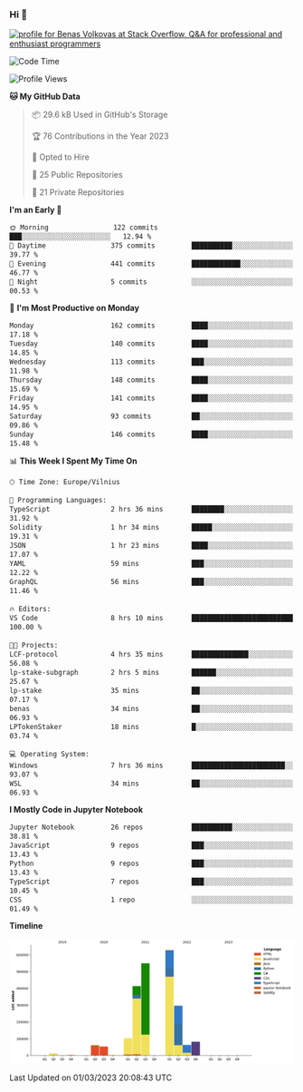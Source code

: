 ### Hi 👋
<a href="https://stackoverflow.com/users/14954249/benas-volkovas"><img src="https://stackoverflow.com/users/flair/14954249.png?theme=dark" width="208" height="58" alt="profile for Benas Volkovas at Stack Overflow, Q&amp;A for professional and enthusiast programmers" title="profile for Benas Volkovas at Stack Overflow, Q&amp;A for professional and enthusiast programmers"></a>

<!--START_SECTION:waka-->
![Code Time](http://img.shields.io/badge/Code%20Time-1%2C292%20hrs%2014%20mins-blue)

![Profile Views](http://img.shields.io/badge/Profile%20Views-5-blue)

**🐱 My GitHub Data** 

> 📦 29.6 kB Used in GitHub's Storage 
 > 
> 🏆 76 Contributions in the Year 2023
 > 
> 💼 Opted to Hire
 > 
> 📜 25 Public Repositories 
 > 
> 🔑 21 Private Repositories 
 > 
**I'm an Early 🐤** 

```text
🌞 Morning                122 commits         ███░░░░░░░░░░░░░░░░░░░░░░   12.94 % 
🌆 Daytime                375 commits         ██████████░░░░░░░░░░░░░░░   39.77 % 
🌃 Evening                441 commits         ████████████░░░░░░░░░░░░░   46.77 % 
🌙 Night                  5 commits           ░░░░░░░░░░░░░░░░░░░░░░░░░   00.53 % 
```
📅 **I'm Most Productive on Monday** 

```text
Monday                   162 commits         ████░░░░░░░░░░░░░░░░░░░░░   17.18 % 
Tuesday                  140 commits         ████░░░░░░░░░░░░░░░░░░░░░   14.85 % 
Wednesday                113 commits         ███░░░░░░░░░░░░░░░░░░░░░░   11.98 % 
Thursday                 148 commits         ████░░░░░░░░░░░░░░░░░░░░░   15.69 % 
Friday                   141 commits         ████░░░░░░░░░░░░░░░░░░░░░   14.95 % 
Saturday                 93 commits          ██░░░░░░░░░░░░░░░░░░░░░░░   09.86 % 
Sunday                   146 commits         ████░░░░░░░░░░░░░░░░░░░░░   15.48 % 
```


📊 **This Week I Spent My Time On** 

```text
🕑︎ Time Zone: Europe/Vilnius

💬 Programming Languages: 
TypeScript               2 hrs 36 mins       ████████░░░░░░░░░░░░░░░░░   31.92 % 
Solidity                 1 hr 34 mins        █████░░░░░░░░░░░░░░░░░░░░   19.31 % 
JSON                     1 hr 23 mins        ████░░░░░░░░░░░░░░░░░░░░░   17.07 % 
YAML                     59 mins             ███░░░░░░░░░░░░░░░░░░░░░░   12.22 % 
GraphQL                  56 mins             ███░░░░░░░░░░░░░░░░░░░░░░   11.46 % 

🔥 Editors: 
VS Code                  8 hrs 10 mins       █████████████████████████   100.00 % 

🐱‍💻 Projects: 
LCF-protocol             4 hrs 35 mins       ██████████████░░░░░░░░░░░   56.08 % 
lp-stake-subgraph        2 hrs 5 mins        ██████░░░░░░░░░░░░░░░░░░░   25.67 % 
lp-stake                 35 mins             ██░░░░░░░░░░░░░░░░░░░░░░░   07.17 % 
benas                    34 mins             ██░░░░░░░░░░░░░░░░░░░░░░░   06.93 % 
LPTokenStaker            18 mins             █░░░░░░░░░░░░░░░░░░░░░░░░   03.74 % 

💻 Operating System: 
Windows                  7 hrs 36 mins       ███████████████████████░░   93.07 % 
WSL                      34 mins             ██░░░░░░░░░░░░░░░░░░░░░░░   06.93 % 
```

**I Mostly Code in Jupyter Notebook** 

```text
Jupyter Notebook         26 repos            ██████████░░░░░░░░░░░░░░░   38.81 % 
JavaScript               9 repos             ███░░░░░░░░░░░░░░░░░░░░░░   13.43 % 
Python                   9 repos             ███░░░░░░░░░░░░░░░░░░░░░░   13.43 % 
TypeScript               7 repos             ███░░░░░░░░░░░░░░░░░░░░░░   10.45 % 
CSS                      1 repo              ░░░░░░░░░░░░░░░░░░░░░░░░░   01.49 % 
```



**Timeline**

![Lines of Code chart](https://raw.githubusercontent.com/BenasVolkovas/BenasVolkovas/main/assets/bar_graph.png)


 Last Updated on 01/03/2023 20:08:43 UTC
<!--END_SECTION:waka-->
